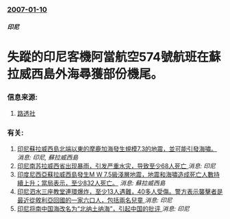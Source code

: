 ### [2007-01-10](/news/2007/01/10/index.md)

##### 印尼
# 失蹤的印尼客機阿當航空574號航班在蘇拉威西島外海尋獲部份機尾。




### 信息来源:

1. [路透社](https://archive.is/20130105170304/http://hk.news.yahoo.com/070111/3/1zs3q.html)

### 有关:

1. [印尼蘇拉威西島北端以東的摩鹿加海發生規模7.3的地震，並可能引發海嘯。](/news/2007/01/21/印尼蘇拉威西島北端以東的摩鹿加海發生規模73的地震-並可能引發海嘯.md) _消息: 印尼, 蘇拉威西島_
2. [印尼南苏拉威西省出现暴雨，引发严重水灾，导致至少68人死亡 ](/news/2019/01/22/印尼南苏拉威西省出现暴雨-引发严重水灾-导致至少68人死亡.md) _消息: 印尼_
3. [印度尼西亞蘇拉威西島發生M W 7.5級淺層地震，地震和海嘯造成死亡人數持續上升；當局表示，至少832人死亡。](/news/2018/09/28/印度尼西亞蘇拉威西島發生M-W-75級淺層地震-地震和海嘯造成死亡人數持續上升-當局表示-至少832人死亡.md) _消息: 蘇拉威西島_
4. [印尼泗水三座教堂連環爆炸，至少13人遇難，40多人受傷。警方表示襲擊者是最近從敘利亞回國的一家六口人，包括兩名兒童 ](/news/2018/05/13/印尼泗水三座教堂連環爆炸-至少13人遇難-40多人受傷-警方表示襲擊者是最近從敘利亞回國的一家六口人-包括兩名兒童.md) _消息: 印尼_
5. [印尼将南中国海改名为“北纳土纳海”，引起中国的批评 ](/news/2017/07/15/印尼将南中国海改名为-北纳土纳海-引起中国的批评.md) _消息: 印尼_
